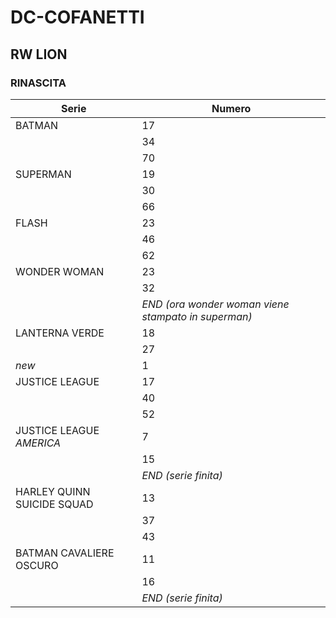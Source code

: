 # DC-COFANETTI

## RW LION

### RINASCITA

Serie | Numero
--- | ---
BATMAN | 17
&nbsp; | 34
&nbsp; | 70
SUPERMAN | 19
&nbsp; | 30
&nbsp; | 66
FLASH | 23
&nbsp; | 46
&nbsp; | 62
WONDER WOMAN | 23
&nbsp; | 32
&nbsp; | *END (ora wonder woman viene stampato in superman)*
LANTERNA VERDE | 18
&nbsp; | 27
*new* | 1
JUSTICE LEAGUE | 17
&nbsp; | 40
&nbsp; | 52
JUSTICE LEAGUE *AMERICA* | 7
&nbsp; | 15
&nbsp; | *END (serie finita)*
HARLEY QUINN SUICIDE SQUAD | 13
&nbsp; | 37
&nbsp; | 43
BATMAN CAVALIERE OSCURO | 11
&nbsp; | 16
&nbsp; | *END (serie finita)*
